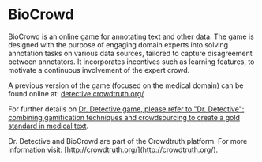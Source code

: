 # BioCrowd

BioCrowd is an online game for annotating text and other data. The game is designed with the purpose of engaging domain experts into solving annotation tasks on various data sources, tailored to capture disagreement between annotators. It incorporates incentives such as learning features, to motivate a continuous involvement of the expert crowd.

A previous version of the game (focused on the medical domain) can be found online at: [detective.crowdtruth.org/](detective.crowdtruth.org/)

For further details on [Dr. Detective game, please refer to "Dr. Detective": combining gamification techniques and crowdsourcing to create a gold standard in medical text](http://ceur-ws.org/Vol-1030/paper-02.pdf).

Dr. Detective and BioCrowd are part of the Crowdtruth platform. For more information visit: [http://crowdtruth.org/](http://crowdtruth.org/).